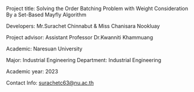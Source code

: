 Project title: Solving the Order Batching Problem with Weight Consideration By a Set-Based Mayfly Algorithm 

Developers: Mr.Surachet Chinnabut & Miss Chanisara Nookluay				
	   	
Project advisor: Assistant Professor Dr.Kwanniti Khammuang

Academic: Naresuan University

Major: Industrial Engineering
Department: Industrial Engineering 

Academic year: 2023

Contact Info: surachetc63@nu.ac.th


